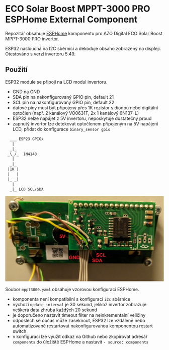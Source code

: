 # ECO Solar Boost MPPT-3000 PRO ESPHome External Component

Repozitář obsahuje [ESPHome](https://esphome.io/) komponentu pro AZO Digital ECO Solar Boost MPPT-3000 PRO invertor.

ESP32 naslouchá na I2C sběrnici a dekóduje obsaho zobrazený na displeji. Otestováno s verzí invertoru 5.49.

## Použití
ESP32 module se připojí na LCD modul invertoru.
 - GND na GND
 - SDA pin na nakonfigurovaný GPIO pin, default 21
 - SCL pin na nakonfigurovaný GPIO pin, default 22
 - datové piny musí být připojeny přes 1K rezistor s diodou nebo digitální optočlen (např. 2 kanálový VO0631T, 2x 1 kanálový 6N137-L)
 - ESP32 nelze napájet z 5V invertoru, neposkytuje dostatečný proud
 - zapnutý invertor lze detekovat optočlenem připojeným na 5V napájení LCD, přidat do konfigurace `binary_sensor gpio`
```
  ___ ESP23 GPIOx
   |
  _|_
 _\_/_  1N4148
   |
  _|_
 |1K |
 |   |
 |_ _|
   |
  _|_ LCD SCL/SDA
```
![Diagram](./img/MPPT3000-LCD-wire.jpg)

Soubor `mppt3000.yaml` obsahuje vzorovou konfiguraci ESPHome.
 - komponenta není kompatibilní s konfigurací `i2c` sběrnice
 - výchozí `update_interval` je 30 sekund, jelikož invertor zobrazuje veškerá data zhruba každých 20 sekund
 - je doporučeno nastavit timeout filter na neinkrementalní veličiny
 - odposlech se občas může zaseknout, ESP32 lze vzdáleně nebo automatizovaně restartovat nakonfigurovanou komponentou restart switch
 - v konfiguraci lze využít odkaz na Github nebo zkopírovat adresář `components` do úložiště ESPHome a nastavit `- source: components`
